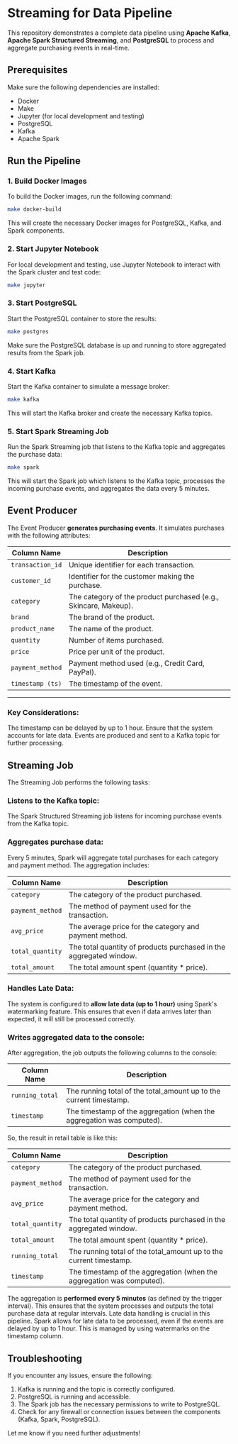 # Streaming for Data Pipeline

This repository demonstrates a complete data pipeline using **Apache Kafka**, **Apache Spark Structured Streaming**, and **PostgreSQL** to process and aggregate purchasing events in real-time.

## Prerequisites
Make sure the following dependencies are installed:
- Docker
- Make
- Jupyter (for local development and testing)
- PostgreSQL
- Kafka
- Apache Spark

## Run the Pipeline

### 1. **Build Docker Images**

To build the Docker images, run the following command:

```bash
make docker-build
```
This will create the necessary Docker images for PostgreSQL, Kafka, and Spark components.

### 2. **Start Jupyter Notebook**

For local development and testing, use Jupyter Notebook to interact with the Spark cluster and test code:

```bash
make jupyter
```

### 3. **Start PostgreSQL**

Start the PostgreSQL container to store the results:

```bash
make postgres
```

Make sure the PostgreSQL database is up and running to store aggregated results from the Spark job.

### 4. **Start Kafka**

Start the Kafka container to simulate a message broker:

```bash
make kafka
```

This will start the Kafka broker and create the necessary Kafka topics.

### 5. **Start Spark Streaming Job**
Run the Spark Streaming job that listens to the Kafka topic and aggregates the purchase data:

```bash
make spark
```

This will start the Spark job which listens to the Kafka topic, processes the incoming purchase events, and aggregates the data every 5 minutes.

## Event Producer

The Event Producer **generates purchasing events**. It simulates purchases with the following attributes:

| **Column Name**      | **Description**                                                       |
|----------------------|-----------------------------------------------------------------------|
| `transaction_id`     | Unique identifier for each transaction.                              |
| `customer_id`        | Identifier for the customer making the purchase.                     |
| `category`           | The category of the product purchased (e.g., Skincare, Makeup).      |
| `brand`              | The brand of the product.                                            |
| `product_name`       | The name of the product.                                             |
| `quantity`           | Number of items purchased.                                           |
| `price`              | Price per unit of the product.                                       |
| `payment_method`     | Payment method used (e.g., Credit Card, PayPal).                     |
| `timestamp (ts)`     | The timestamp of the event.                                          |

---

### Key Considerations:

The timestamp can be delayed by up to 1 hour. Ensure that the system accounts for late data.
Events are produced and sent to a Kafka topic for further processing.

## Streaming Job

The Streaming Job performs the following tasks:

### Listens to the Kafka topic:

The Spark Structured Streaming job listens for incoming purchase events from the Kafka topic.

### Aggregates purchase data:

Every 5 minutes, Spark will aggregate total purchases for each category and payment method. The aggregation includes:

| **Column Name**      | **Description**                                                       |
|----------------------|-----------------------------------------------------------------------|
| `category`           | The category of the product purchased.                                |
| `payment_method`     | The method of payment used for the transaction.                       |
| `avg_price`          | The average price for the category and payment method.                |
| `total_quantity`     | The total quantity of products purchased in the aggregated window.    |
| `total_amount`       | The total amount spent (quantity * price).                            |

### Handles Late Data:

The system is configured to **allow late data (up to 1 hour)** using Spark's watermarking feature. This ensures that even if data arrives later than expected, it will still be processed correctly.

### Writes aggregated data to the console:

After aggregation, the job outputs the following columns to the console:

| **Column Name**      | **Description**                                                       |
|----------------------|-----------------------------------------------------------------------|
| `running_total`      | The running total of the total_amount up to the current timestamp.    |
| `timestamp`          | The timestamp of the aggregation (when the aggregation was computed). |

So, the result in retail table is like this:

| **Column Name**      | **Description**                                                       |
|----------------------|-----------------------------------------------------------------------|
| `category`           | The category of the product purchased.                                |
| `payment_method`     | The method of payment used for the transaction.                       |
| `avg_price`          | The average price for the category and payment method.                |
| `total_quantity`     | The total quantity of products purchased in the aggregated window.    |
| `total_amount`       | The total amount spent (quantity * price).                            |
| `running_total`      | The running total of the total_amount up to the current timestamp.    |
| `timestamp`          | The timestamp of the aggregation (when the aggregation was computed). |

The aggregation is **performed every 5 minutes** (as defined by the trigger interval). This ensures that the system processes and outputs the total purchase data at regular intervals.
Late data handling is crucial in this pipeline. Spark allows for late data to be processed, even if the events are delayed by up to 1 hour. This is managed by using watermarks on the timestamp column.

## Troubleshooting

If you encounter any issues, ensure the following:
1. Kafka is running and the topic is correctly configured.
2. PostgreSQL is running and accessible.
3. The Spark job has the necessary permissions to write to PostgreSQL.
4. Check for any firewall or connection issues between the components (Kafka, Spark, PostgreSQL).

Let me know if you need further adjustments!